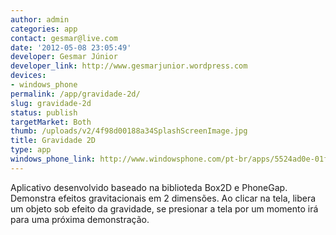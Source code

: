 ```yaml
---
author: admin
categories: app
contact: gesmar@live.com
date: '2012-05-08 23:05:49'
developer: Gesmar Júnior
developer_link: http://www.gesmarjunior.wordpress.com
devices: 
- windows_phone
permalink: /app/gravidade-2d/
slug: gravidade-2d
status: publish
targetMarket: Both
thumb: /uploads/v2/4f98d00188a34SplashScreenImage.jpg
title: Gravidade 2D
type: app
windows_phone_link: http://www.windowsphone.com/pt-br/apps/5524ad0e-01f6-4ff9-a3a1-d723ededf588
---
```


Aplicativo desenvolvido baseado na biblioteda Box2D e PhoneGap. Demonstra efeitos gravitacionais em 2 dimensões. Ao clicar na tela, libera um objeto sob efeito da gravidade, se presionar a tela por um momento irá para uma próxima demonstração.